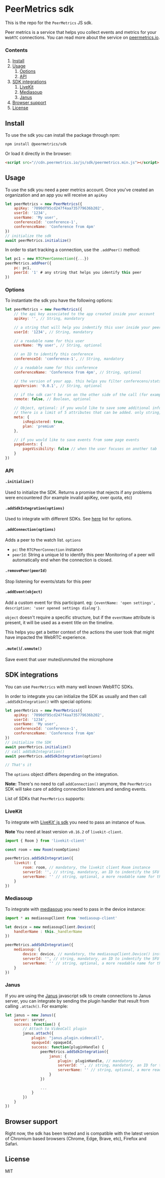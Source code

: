 # PeerMetrics sdk

This is the repo for the `PeerMetrics` JS sdk. 

Peer metrics is a service that helps you collect events and metrics for your `WebRTC` connections. You can read more about the service on [peermetrics.io](https://peermetrics.io/).

### Contents

1. [Install](#install)
2. [Usage](#usage)
   1. [Options](#options)
   2. [API](#api)
4. [SDK integrations](#sdk-integrations)
   1. [LiveKit](#livekit)
   1. [Mediasoup](#mediasoup)
   1. [Janus](#janus)
5. [Browser support](#browser-support)
5. [License](#license)

## Install

To use the sdk you can install the package through npm:

```sh
npm install @peermetrics/sdk
```

Or load it directly in the browser:

```html
<script src="//cdn.peermetrics.io/js/sdk/peermetrics.min.js"></script>
```



## Usage

To use the sdk you need a peer metrics account. Once you've created an organization and an app you will receive an `apiKey`

```js
let peerMetrics = new PeerMetrics({
    apiKey: '7090df95cd247f4aa735779636b202',
    userId: '1234',
    userName: 'My user',
    conferenceId: 'conference-1',
    conferenceName: 'Conference from 4pm'
})
// initialize the sdk
await peerMetrics.initialize()
```
In order to start tracking a connection, use the `.addPeer()` method:
```js
let pc1 = new RTCPeerConnection({...})
peerMetrics.addPeer({
    pc: pc1,
    peerId: '1' # any string that helps you identify this peer
})
```
### Options
To instantiate the sdk you have the following options:
```js
let peerMetrics = new PeerMetrics({
    // the api key associated to the app created inside your account
    apiKey: '', // String, mandatory

    // a string that will help you indentify this user inside your peer metrics account
    userId: '1234', // String, mandatory

    // a readable name for this user
    userName: 'My user', // String, optional

    // an ID to identify this conference
    conferenceId: 'conference-1', // String, mandatory

    // a readable name for this conference
    conferenceName: 'Conference from 4pm', // String, optional

    // the version of your app. this helps you filter conferecens/stats for a specific version
    appVersion: '0.0.1', // String, optional

    // if the sdk can't be run on the other side of the call (for example a SFU) you can still collect some stats for that using this flag
    remote: false, // Boolean, optional

    // Object, optional: if you would like to save some additional info about this user
    // there is a limit of 5 attributes that can be added. only string, number, boolean supported as values
    meta: {
        isRegistered: true,
        plan: 'premium'
    },

    // if you would like to save events from some page events
    pageEvents: {
        pageVisibility: false // when the user focuses on another tab
    }
})
```

### API

#### `.initialize()`

Used to initialize the SDK. Returns a promise that rejects if any problems were encountered (for example invalid apiKey, over quota, etc)

#### `.addSdkIntegration(options)`

Used to integrate with different SDKs. See [here](#sdk-integrations) list for options.

#### `.addConnection(options)`
Adds a peer to the watch list.
`options`

  - `pc`: the `RTCPeerConnection` instance
  - `peerId`: String a unique Id to identify this peer
Monitoring of a peer will automatically end when the connection is closed.

#### `.removePeer(peerId)`

Stop listening for events/stats for this peer

#### `.addEvent(object)`

Add a custom event for this participant. eg: `{eventName: 'open settings', description: 'user opened settings dialog'}`.

`object` doesn't require a specific structure, but if the `eventName` attribute is present, it will be used as a event title on the timeline.

This helps you get a better context of the actions the user took that might have impacted the WebRTC experience.

#### `.mute()`/`.unmute()`

Save event that user muted/unmuted the microphone

## SDK integrations

You can use `PeerMetrics` with many well known WebRTC SDKs. 

In order to integrate you can initialize the SDK as usually and then call `.addSdkIntegration()` with special options:

```js
let peerMetrics = new PeerMetrics({
    apiKey: '7090df95cd247f4aa735779636b202',
    userId: '1234',
    userName: 'My user',
    conferenceId: 'conference-1',
    conferenceName: 'Conference from 4pm'
})
// initialize the SDK
await peerMetrics.initialize()
// call addSdkIntegration()
await peerMetrics.addSdkIntegration(options)

// That's it
```

The `options` object differs depending on the integration. 

**Note:** There's no need to call `addConnection()` anymore, the `PeerMetrics` SDK will take care of adding connection listeners and sending events.



List of SDKs that `PeerMetrics` supports:

### LiveKit

To integrate with [LiveKit' js sdk](https://github.com/livekit/client-sdk-js) you need to pass an instance of `Room`.

**Note** You need at least version `v0.16.2` of `livekit-client`.

```js
import { Room } from 'livekit-client'

const room = new Room(roomOptions)

peerMetrics.addSdkIntegration({
	livekit: {
        room: room, // mandatory, the livekit client Room instance
        serverId: '', // string, mandatory, an ID to indentify the SFU server the user connects to
        serverName: '' // string, optional, a more readable name for this server
    }
})
```

### Mediasoup

To integrate with [mediasoup](https://mediasoup.org/) you need to pass in the device instance:

```js
import * as mediasoupClient from 'mediasoup-client'

let device = new mediasoupClient.Device({
    handlerName : this._handlerName
})

peerMetrics.addSdkIntegration({
	mediasoup: {
        device: device, // mandatory, the mediasoupClient.Device() instance
        serverId: '', // string, mandatory, an ID to indentify the SFU server the user connects to
        serverName: '' // string, optional, a more readable name for this server
    }
})
```

### Janus

If you are using the [Janus](https://janus.conf.meetecho.com/docs/JS.html) javascript sdk to create connections to Janus server, you can integrate by sending the plugin handler that result from calling `.attach()`. For example:

```js
let janus = new Janus({
    server: server,
    success: function() {
        // Attach to VideoCall plugin
        janus.attach({
            plugin: "janus.plugin.videocall",
            opaqueId: opaqueId,
            success: function(pluginHandle) {
                peerMetrics.addSdkIntegration({
					janus: {
                        plugin: pluginHandle, // mandatory
                        serverId: '', // string, mandatory, an ID for this SFU server
                        serverName: '' // string, optional, a more readable name for this server
                    }
                })

                ...
            }
        })
    }
})
```



## Browser support

Right now, the sdk has been tested and is compatible with the latest version of Chromium based browsers (Chrome, Edge, Brave, etc), Firefox and Safari.



## License
MIT
